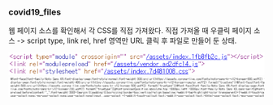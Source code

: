 ### covid19_files

웹 페이지 소스를 확인해서 각 CSS를 직접 가져왔다. 직접 가져올 때
우클릭 페이지 소스 -> script type, link rel, href 영역만 URL 클릭 후 파일로 만들어 둔 상태.

<img src="mdimages_AiLEE96/css01.PNG">
<img src="mdimages_AiLEE96/CSS02.PNG">
